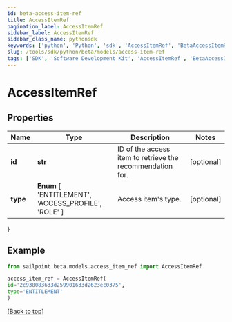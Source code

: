 ```yaml
---
id: beta-access-item-ref
title: AccessItemRef
pagination_label: AccessItemRef
sidebar_label: AccessItemRef
sidebar_class_name: pythonsdk
keywords: ['python', 'Python', 'sdk', 'AccessItemRef', 'BetaAccessItemRef'] 
slug: /tools/sdk/python/beta/models/access-item-ref
tags: ['SDK', 'Software Development Kit', 'AccessItemRef', 'BetaAccessItemRef']
---
```


# AccessItemRef


## Properties

Name | Type | Description | Notes
------------ | ------------- | ------------- | -------------
**id** | **str** | ID of the access item to retrieve the recommendation for. | [optional] 
**type** |  **Enum** [  'ENTITLEMENT',    'ACCESS_PROFILE',    'ROLE' ] | Access item's type. | [optional] 
}

## Example

```python
from sailpoint.beta.models.access_item_ref import AccessItemRef

access_item_ref = AccessItemRef(
id='2c938083633d259901633d2623ec0375',
type='ENTITLEMENT'
)

```
[[Back to top]](#) 

